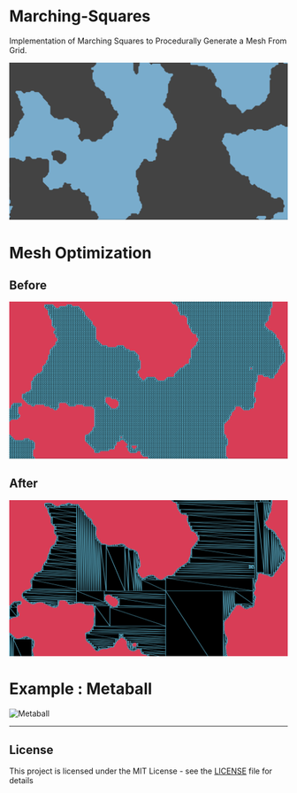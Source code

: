 # Marching-Squares

Implementation of Marching Squares to Procedurally Generate a Mesh From Grid.

![Main](./images/main.png)

# Mesh Optimization

## Before
![Optimization Before](./images/optimization_before.png)


## After
![Optimization After](./images/optimization_after.png)


# Example : Metaball
![Metaball](./images/metaball.gif)

---

## License

This project is licensed under the MIT License - see the [LICENSE](LICENSE) file for details